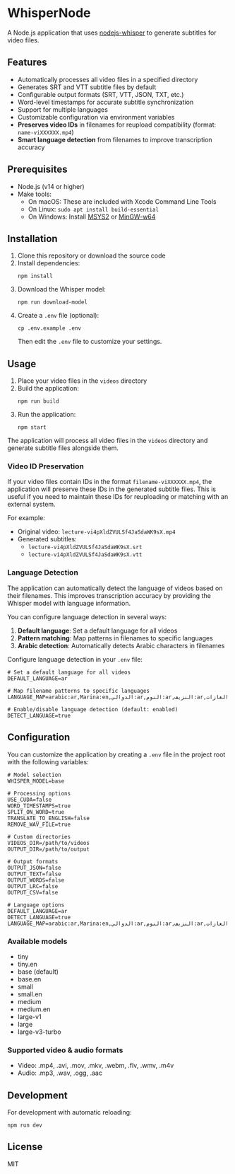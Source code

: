 # WhisperNode

A Node.js application that uses [nodejs-whisper](https://www.npmjs.com/package/nodejs-whisper) to generate subtitles for video files.

## Features

- Automatically processes all video files in a specified directory
- Generates SRT and VTT subtitle files by default
- Configurable output formats (SRT, VTT, JSON, TXT, etc.)
- Word-level timestamps for accurate subtitle synchronization
- Support for multiple languages
- Customizable configuration via environment variables
- **Preserves video IDs** in filenames for reupload compatibility (format: `name-viXXXXXX.mp4`)
- **Smart language detection** from filenames to improve transcription accuracy

## Prerequisites

- Node.js (v14 or higher)
- Make tools:
  - On macOS: These are included with Xcode Command Line Tools
  - On Linux: `sudo apt install build-essential`
  - On Windows: Install [MSYS2](https://www.msys2.org/) or [MinGW-w64](https://www.mingw-w64.org/)

## Installation

1. Clone this repository or download the source code
2. Install dependencies:
   ```
   npm install
   ```
3. Download the Whisper model:
   ```
   npm run download-model
   ```
4. Create a `.env` file (optional):
   ```
   cp .env.example .env
   ```
   Then edit the `.env` file to customize your settings.

## Usage

1. Place your video files in the `videos` directory
2. Build the application:
   ```
   npm run build
   ```
3. Run the application:
   ```
   npm start
   ```

The application will process all video files in the `videos` directory and generate subtitle files alongside them.

### Video ID Preservation

If your video files contain IDs in the format `filename-viXXXXXX.mp4`, the application will preserve these IDs in the generated subtitle files. This is useful if you need to maintain these IDs for reuploading or matching with an external system.

For example:
- Original video: `lecture-vi4pXldZVULSf4JaSdaWK9sX.mp4`
- Generated subtitles: 
  - `lecture-vi4pXldZVULSf4JaSdaWK9sX.srt`
  - `lecture-vi4pXldZVULSf4JaSdaWK9sX.vtt`

### Language Detection

The application can automatically detect the language of videos based on their filenames. This improves transcription accuracy by providing the Whisper model with language information.

You can configure language detection in several ways:

1. **Default language**: Set a default language for all videos
2. **Pattern matching**: Map patterns in filenames to specific languages
3. **Arabic detection**: Automatically detects Arabic characters in filenames

Configure language detection in your `.env` file:

```
# Set a default language for all videos
DEFAULT_LANGUAGE=ar

# Map filename patterns to specific languages
LANGUAGE_MAP=arabic:ar,Marina:en,الدوالي:ar,النوم:ar,النزيف:ar,الغازات:ar

# Enable/disable language detection (default: enabled)
DETECT_LANGUAGE=true
```

## Configuration

You can customize the application by creating a `.env` file in the project root with the following variables:

```
# Model selection
WHISPER_MODEL=base

# Processing options
USE_CUDA=false
WORD_TIMESTAMPS=true
SPLIT_ON_WORD=true
TRANSLATE_TO_ENGLISH=false
REMOVE_WAV_FILE=true

# Custom directories
VIDEOS_DIR=/path/to/videos
OUTPUT_DIR=/path/to/output

# Output formats
OUTPUT_JSON=false
OUTPUT_TEXT=false
OUTPUT_WORDS=false
OUTPUT_LRC=false
OUTPUT_CSV=false

# Language options
DEFAULT_LANGUAGE=ar
DETECT_LANGUAGE=true
LANGUAGE_MAP=arabic:ar,Marina:en,الدوالي:ar,النوم:ar,النزيف:ar,الغازات:ar
```

### Available models

- tiny
- tiny.en
- base (default)
- base.en
- small
- small.en
- medium
- medium.en
- large-v1
- large
- large-v3-turbo

### Supported video & audio formats

- Video: .mp4, .avi, .mov, .mkv, .webm, .flv, .wmv, .m4v
- Audio: .mp3, .wav, .ogg, .aac

## Development

For development with automatic reloading:

```
npm run dev
```

## License

MIT 